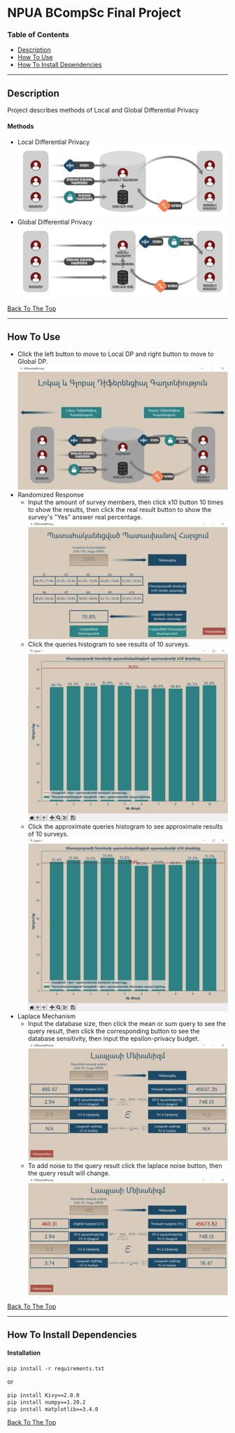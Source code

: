 # NPUA BCompSc Final Project


### Table of Contents

- [Description](#description)
- [How To Use](#how-to-use)
- [How To Install Dependencies](#how-to-install-dependencies)

---

## Description

Project describes methods of Local and Global Differential Privacy

#### Methods
- Local Differential Privacy ![Local DP](pics/local.png)
- Global Differential Privacy ![Global DP](pics/global.png)

[Back To The Top](#npua-bcompsc-final-project)

---
## How To Use
- Click the left button to move to Local DP and right button to move to Global DP. ![Main window](pics/scr1.png)
- Randomized Response
    - Input the amount of survey members, then click x10 button 10 times to show the results, then click the real result button to show the survey's "Yes" answer real percentage. ![Randomized response](pics/scr3.png)
    - Click the queries histogram to see results of 10 surveys. ![Queries histogram](pics/scr7.png)
    - Click the approximate queries histogram to see approximate results of 10 surveys. ![Approximate queries histogram](pics/scr8.png)
- Laplace Mechanism
    - Input the database size, then click the mean or sum query to see the query result, then click the corresponding button to see the database sensitivity, then input the epsilon-privacy budget. ![Randomized response](pics/scr5.png)
    - To add noise to the query result click the laplace noise button, then the query result will change. ![Randomized response](pics/scr6.png)

[Back To The Top](#npua-bcompsc-final-project)

---

## How To Install Dependencies

#### Installation

```
pip install -r requirements.txt
```
or
```
pip install Kivy==2.0.0
pip install numpy==1.20.2
pip install matplotlib==3.4.0
```

[Back To The Top](#npua-bcompsc-final-project)
